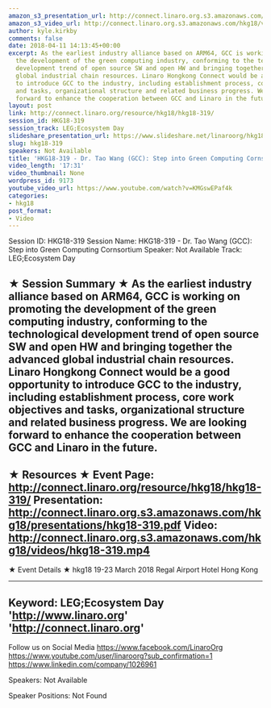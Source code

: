 ```yaml
---
amazon_s3_presentation_url: http://connect.linaro.org.s3.amazonaws.com/hkg18/presentations/hkg18-319.pdf
amazon_s3_video_url: http://connect.linaro.org.s3.amazonaws.com/hkg18/videos/hkg18-319.mp4
author: kyle.kirkby
comments: false
date: 2018-04-11 14:13:45+00:00
excerpt: As the earliest industry alliance based on ARM64, GCC is working on promoting
  the development of the green computing industry, conforming to the technological
  development trend of open source SW and open HW and bringing together the advanced
  global industrial chain resources. Linaro Hongkong Connect would be a good opportunity
  to introduce GCC to the industry, including establishment process, core work objectives
  and tasks, organizational structure and related business progress. We are looking
  forward to enhance the cooperation between GCC and Linaro in the future.
layout: post
link: http://connect.linaro.org/resource/hkg18/hkg18-319/
session_id: HKG18-319
session_track: LEG;Ecosystem Day
slideshare_presentation_url: https://www.slideshare.net/linaroorg/hkg18319-dr-tao-wang-gcc-step-into-green-computing-cornsortium
slug: hkg18-319
speakers: Not Available
title: 'HKG18-319 - Dr. Tao Wang (GCC): Step into Green Computing Cornsortium'
video_length: '17:31'
video_thumbnail: None
wordpress_id: 9173
youtube_video_url: https://www.youtube.com/watch?v=KMGswEPaf4k
categories:
- hkg18
post_format:
- Video
---
```


Session ID: HKG18-319
Session Name: HKG18-319 - Dr. Tao Wang (GCC): Step into Green Computing Cornsortium
Speaker: Not Available
Track: LEG;Ecosystem Day


★ Session Summary ★
As the earliest industry alliance based on ARM64, GCC is working on promoting the development of the green computing industry, conforming to the technological development trend of open source SW and open HW and bringing together the advanced global industrial chain resources. Linaro Hongkong Connect would be a good opportunity to introduce GCC to the industry, including establishment process, core work objectives and tasks, organizational structure and related business progress. We are looking forward to enhance the cooperation between GCC and Linaro in the future.
---------------------------------------------------
★ Resources ★
Event Page: http://connect.linaro.org/resource/hkg18/hkg18-319/
Presentation: http://connect.linaro.org.s3.amazonaws.com/hkg18/presentations/hkg18-319.pdf
Video: http://connect.linaro.org.s3.amazonaws.com/hkg18/videos/hkg18-319.mp4
 ---------------------------------------------------
★ Event Details ★
hkg18
19-23 March 2018 
Regal Airport Hotel Hong Kong

---------------------------------------------------
Keyword: LEG;Ecosystem Day
'http://www.linaro.org'
'http://connect.linaro.org'
---------------------------------------------------
Follow us on Social Media
https://www.facebook.com/LinaroOrg
https://www.youtube.com/user/linaroorg?sub_confirmation=1
https://www.linkedin.com/company/1026961

Speakers: Not Available

Speaker Positions: Not Found


